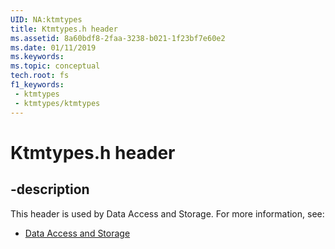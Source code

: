 ```yaml
---
UID: NA:ktmtypes
title: Ktmtypes.h header
ms.assetid: 8a60bdf8-2faa-3238-b021-1f23bf7e60e2
ms.date: 01/11/2019
ms.keywords: 
ms.topic: conceptual
tech.root: fs
f1_keywords:
 - ktmtypes
 - ktmtypes/ktmtypes
---
```


# Ktmtypes.h header


## -description

This header is used by Data Access and Storage. For more information, see:

- [Data Access and Storage](../_fs/index.md)

